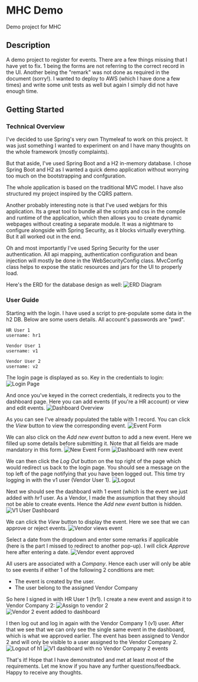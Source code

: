 
# MHC Demo

Demo project for MHC

## Description

A demo project to register for events.
There are a few things missing that I have yet to fix. 1 being the forms are not referring to the correct record in the UI. 
Another being the "remark" was not done as required in the document (sorry!).
I wanted to deploy to AWS (which I have done a few times) and write some unit tests as well but again I simply did not have enough time. 

## Getting Started

### Technical Overview
I've decided to use Spring's very own Thymeleaf to work on this project. It was just something I wanted to experiment on and I have many thoughts on the whole framework (mostly complaints). 

But that aside, I've used Spring Boot and a H2 in-memory database. I chose Spring Boot and H2 as I wanted a quick demo application without worrying too much on the bootstrapping and confguration.

The whole application is based on the traditional MVC model. I have also structured my project inspired by the CQRS pattern.

Another probably interesting note is that I've used webjars for this application. Its a great tool to bundle all the scripts and css in the compile and runtime of the application, which then 
allows you to create dynamic webpages without creating a separate module. It was a nightmare to configure alongside with Spring Security, as it blocks virtually everything. But it all worked out in the end.

Oh and most importantly I've used Spring Security for the user authentication. All api mapping, authentication configuration and bean injection will mostly be done in the WebSecurityConfig class. MvcConfig class helps to expose the static resources and jars for the UI to properly load.

Here's the ERD for the database design as well: 
![ERD Diagram](images/erd.png)

### User Guide

Starting with the login. I have used a script to pre-populate some data in the h2 DB. Below are some users details. All account's passwords are "pwd". 

```
HR User 1 
username: hr1

Vendor User 1 
username: v1

Vendor User 2 
username: v2
```

The login page is displayed as so. Key in the credentials to login:
![Login Page](images/login.png)

And once you've keyed in the correct credentials, it redirects you to the dashboard page. Here you can add events (if you're a HR account) or view and edit events.
![Dashboard Overview](images/dashboard-1.png)

As you can see I've already populated the table with 1 record. You can click the _View_ button to view the corresponding event.
![Event Form](images/eventform-1.png)

We can also click on the _Add new event_ button to add a new event. Here we filled up some details before submitting it. Note that all fields are made mandatory in this form. 
![New Event Form](images/neweventform-1.png)
![Dashboard with new event](images/dashboard-2.png)

We can then click the _Log Out_ button on the top right of the page which would redirect us back to the login page. You should see a message on the top left of the page notifying that you have been logged out.
This time try logging in with the v1 user (Vendor User 1).
![Logout](images/v1-login.png)

Next we should see the dashboard with 1 event (which is the event we just added with _hr1_ user. As a Vendor, I made the assumption that they should not be able to create events. Hence the _Add new event_ button is hidden. 
![V1 User Dashboard](images/v1-dashboard.png)

We can click the _View_ button to display the event. Here we see that we can approve or reject events. 
![Vendor views event](images/vendorviewevent-1.png)

Select a date from the dropdown and enter some remarks if applicable (here is the part I missed to redirect to another pop-up). I will click _Approve_ here after entering a date.
![Vendor event approved](images/eventapproved.png)

All users are associated with a _Company_. Hence each user will only be able to see events if either 1 of the following 2 conditions are met:
 - The event is created by the user. 
 - The user belong to the assigned Vendor Company
 
 So here I signed in with HR User 1 (hr1). I create a new event and assign it to Vendor Company 2:
 ![Assign to vendor 2](images/assignvendor2.png)
 ![Vendor 2 event added to dashboard](images/dashboard-vendor2.png)

I then log out and log in again with the Vendor Company 1 (v1) user. After that we see that we can only see the single same event in the dashboard, which is what we approved earlier. The event has been assigned to Vendor 2 and will only be visible to a user assigned to the Vendor Company 2.
![Logout of h1](images/v1-login-1.png)
![V1 dashboard with no Vendor Company 2 events](images/v1onlyevents.png)

That's it! Hope that I have demonstrated and met at least most of the requirements. Let me know if you have any further questions/feedback. Happy to receive any thoughts.
